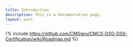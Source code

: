 ```yaml
---
title: Introduction
description: This is a documentation page.
layout: post
---
```


{% include https://github.com/CMSgov/CMCS-DSG-DSS-Certification/wiki/Roadmap.md %}
